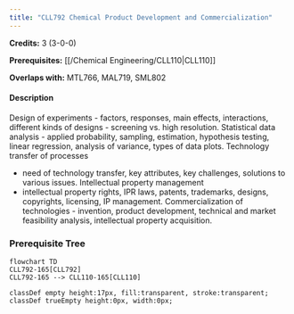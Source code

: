 ```yaml
---
title: "CLL792 Chemical Product Development and Commercialization"
---
```

**Credits:** 3 (3-0-0)

**Prerequisites:** [[/Chemical Engineering/CLL110|CLL110]]

**Overlaps with:** MTL766, MAL719, SML802

#### Description
Design of experiments - factors, responses, main effects, interactions, different kinds of designs - screening vs. high resolution. Statistical data analysis - applied probability, sampling, estimation, hypothesis testing, linear regression, analysis of variance, types of data plots. Technology transfer of processes
- need of technology transfer, key attributes, key challenges, solutions to various issues. Intellectual property management
- intellectual property rights, IPR laws, patents, trademarks, designs, copyrights, licensing, IP management. Commercialization of technologies - invention, product development, technical and market feasibility analysis, intellectual property acquisition.

### Prerequisite Tree

```mermaid
flowchart TD
CLL792-165[CLL792]
CLL792-165 --> CLL110-165[CLL110]

classDef empty height:17px, fill:transparent, stroke:transparent;
classDef trueEmpty height:0px, width:0px;
```